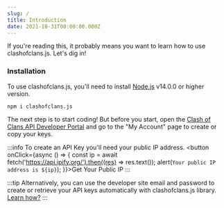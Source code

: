 ```yaml
---
slug: /
title: Introduction
date: 2021-10-31T00:00:00.000Z
---
```


If you're reading this, it probably means you want to learn how to use clashofclans.js. Let's dig in!

### Installation

To use clashofclans.js, you'll need to install [Node.js](https://nodejs.org/) v14.0.0 or higher version.

```shell
npm i clashofclans.js
```

The next step is to start coding! But before you start, open the [Clash of Clans API Developer Portal](https://developer.clashofclans.com/#/) and go to the "My Account" page to create or copy your keys.

:::info
To create an API Key you'll need your public IP address.
<button onClick={async () => {
    const ip = await fetch('https://api.ipify.org/').then((res) => res.text());
    alert(`Your public IP address is ${ip}`);
}}>Get Your Public IP</button>
:::

:::tip
Alternatively, you can use the developer site email and password to create or retrieve your API keys automatically with clashofclans.js library. [Learn how?](/guide/login-with-email)
:::
